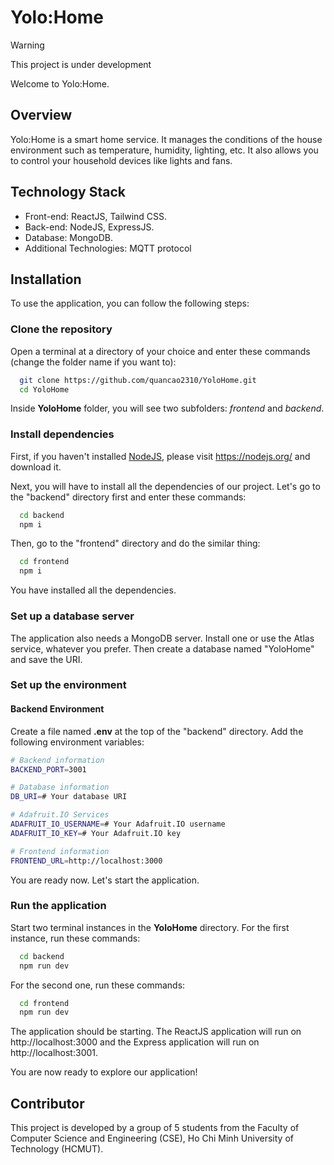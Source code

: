 # Yolo:Home

> [!WARNING]
> This project is under development

Welcome to Yolo:Home.

## Overview

Yolo:Home is a smart home service. It manages the conditions of the house environment such as temperature, humidity, lighting, etc. It also allows you to control your household devices like lights and fans.

## Technology Stack

- Front-end: ReactJS, Tailwind CSS.
- Back-end: NodeJS, ExpressJS.
- Database: MongoDB.
- Additional Technologies: MQTT protocol

## Installation

To use the application, you can follow the following steps:

### Clone the repository

Open a terminal at a directory of your choice and enter these commands (change the folder name if you want to):

```bash
  git clone https://github.com/quancao2310/YoloHome.git
  cd YoloHome
```

Inside **YoloHome** folder, you will see two subfolders: _frontend_ and _backend_.

### Install dependencies

First, if you haven't installed [NodeJS](https://nodejs.org/), please visit https://nodejs.org/ and download it.

Next, you will have to install all the dependencies of our project. Let's go to the "backend" directory first and enter these commands:

```bash
  cd backend
  npm i
```

Then, go to the "frontend" directory and do the similar thing:

```bash
  cd frontend
  npm i
```

You have installed all the dependencies.

### Set up a database server

The application also needs a MongoDB server. Install one or use the Atlas service, whatever you prefer. Then create a database named "YoloHome" and save the URI.

### Set up the environment

<!-- #### Frontend Environment -->

#### Backend Environment

Create a file named **.env** at the top of the "backend" directory. Add the following environment variables:

```bash
# Backend information
BACKEND_PORT=3001

# Database information
DB_URI=# Your database URI

# Adafruit.IO Services
ADAFRUIT_IO_USERNAME=# Your Adafruit.IO username
ADAFRUIT_IO_KEY=# Your Adafruit.IO key

# Frontend information
FRONTEND_URL=http://localhost:3000
```

You are ready now. Let's start the application.

### Run the application

Start two terminal instances in the **YoloHome** directory. For the first instance, run these commands:

```bash
  cd backend
  npm run dev
```

For the second one, run these commands:

```bash
  cd frontend
  npm run dev
```

The application should be starting. The ReactJS application will run on http://localhost:3000 and the Express application will run on http://localhost:3001.

You are now ready to explore our application!

## Contributor

This project is developed by a group of 5 students from the Faculty of Computer Science and Engineering (CSE), Ho Chi Minh University of Technology (HCMUT).
